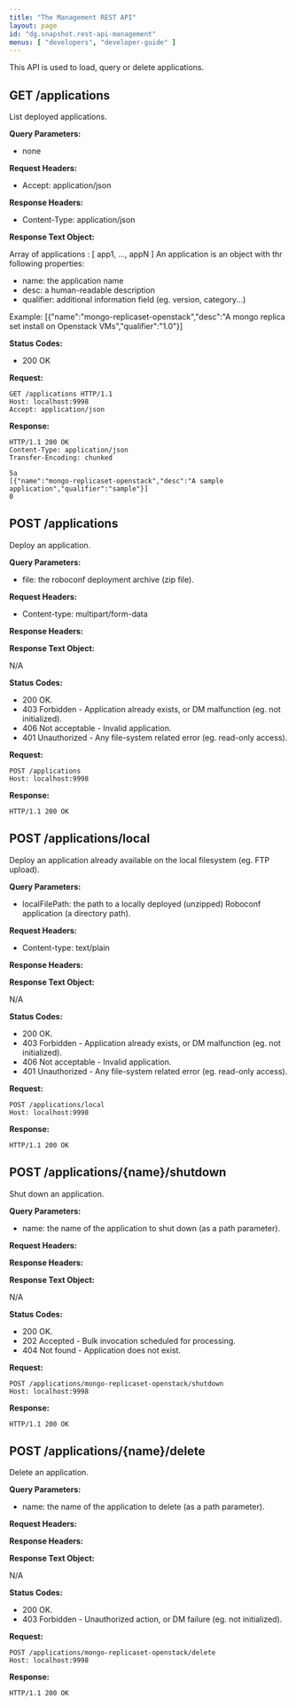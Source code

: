 ```yaml
---
title: "The Management REST API"
layout: page
id: "dg.snapshot.rest-api-management"
menus: [ "developers", "developer-guide" ]
---
```


This API is used to load, query or delete applications.

## GET /applications

List deployed applications.

**Query Parameters:**

- none

**Request Headers:**

- Accept: application/json

**Response Headers:**

- Content-Type: application/json

**Response Text Object:**

Array of applications : [ app1, ..., appN ]
An application is an object with thr following properties:
* name: the application name
* desc: a human-readable description
* qualifier: additional information field (eg. version, category...)
 
Example:
[{"name":"mongo-replicaset-openstack","desc":"A mongo replica set install on Openstack VMs","qualifier":"1.0"}]


**Status Codes:**

- 200 OK

**Request:**

    GET /applications HTTP/1.1
    Host: localhost:9998
    Accept: application/json

**Response:**

    HTTP/1.1 200 OK
    Content-Type: application/json
    Transfer-Encoding: chunked

    5a
    [{"name":"mongo-replicaset-openstack","desc":"A sample application","qualifier":"sample"}]
    0

## POST /applications

Deploy an application.

**Query Parameters:**

- file: the roboconf deployment archive (zip file).

**Request Headers:**

- Content-type: multipart/form-data

**Response Headers:**

**Response Text Object:**

N/A

**Status Codes:**

- 200 OK.
- 403 Forbidden - Application already exists, or DM malfunction (eg. not initialized).
- 406 Not acceptable - Invalid application.
- 401 Unauthorized - Any file-system related error (eg. read-only access).

**Request:**

    POST /applications
    Host: localhost:9998

**Response:**

    HTTP/1.1 200 OK
    
## POST /applications/local

Deploy an application already available on the local filesystem (eg. FTP upload).

**Query Parameters:**

- localFilePath: the path to a locally deployed (unzipped) Roboconf application (a directory path).

**Request Headers:**

- Content-type: text/plain

**Response Headers:**

**Response Text Object:**

N/A

**Status Codes:**

- 200 OK.
- 403 Forbidden - Application already exists, or DM malfunction (eg. not initialized).
- 406 Not acceptable - Invalid application.
- 401 Unauthorized - Any file-system related error (eg. read-only access).

**Request:**

    POST /applications/local
    Host: localhost:9998

**Response:**

    HTTP/1.1 200 OK
    
## POST /applications/{name}/shutdown

Shut down an application.

**Query Parameters:**

- name: the name of the application to shut down (as a path parameter).

**Request Headers:**

**Response Headers:**

**Response Text Object:**

N/A

**Status Codes:**

- 200 OK.
- 202 Accepted - Bulk invocation scheduled for processing.
- 404 Not found - Application does not exist.

**Request:**

    POST /applications/mongo-replicaset-openstack/shutdown
    Host: localhost:9998

**Response:**

    HTTP/1.1 200 OK
    
## POST /applications/{name}/delete

Delete an application.

**Query Parameters:**

- name: the name of the application to delete (as a path parameter).

**Request Headers:**

**Response Headers:**

**Response Text Object:**

N/A

**Status Codes:**

- 200 OK.
- 403 Forbidden - Unauthorized action, or DM failure (eg. not initialized).

**Request:**

    POST /applications/mongo-replicaset-openstack/delete
    Host: localhost:9998

**Response:**

    HTTP/1.1 200 OK
    
